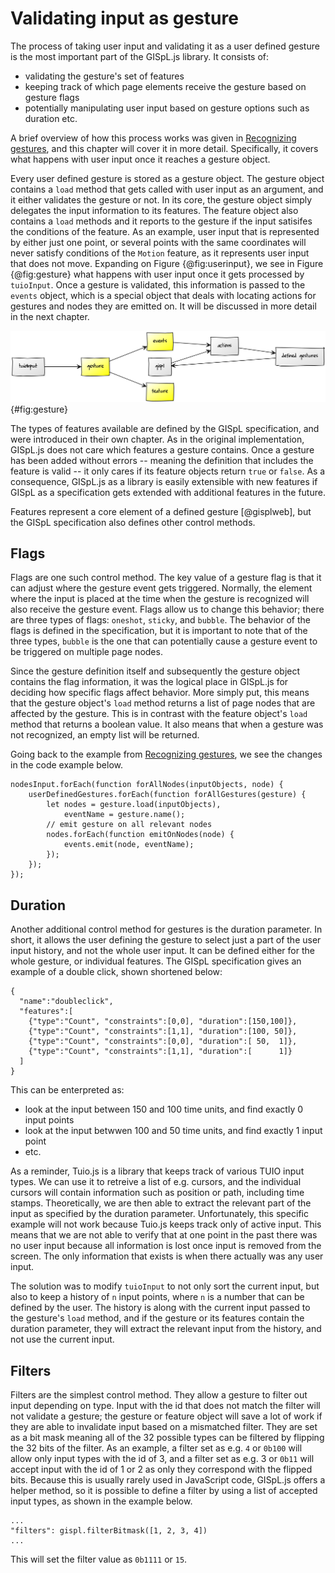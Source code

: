 # Validating input as gesture

The process of taking user input and validating it as a user defined gesture is the most important part of the GISpL.js library. It consists of:

* validating the gesture's set of features
* keeping track of which page elements receive the gesture based on gesture flags
* potentially manipulating user input based on gesture options such as duration etc.

A brief overview of how this process works was given in [Recognizing gestures](#recognizing-gestures), and this chapter will cover it in more detail. Specifically, it covers what happens with user input once it reaches a gesture object.

Every user defined gesture is stored as a gesture object. The gesture object contains a `load` method that gets called with user input as an argument, and it either validates the gesture or not. In its core, the gesture object simply delegates the input information to its features. The feature object also contains a `load` methods and it reports to the gesture if the input satisifes the conditions of the feature. As an example, user input that is represented by either just one point, or several points with the same coordinates will never satisfy conditions of the `Motion` feature, as it represents user input that does not move. Expanding on Figure {@fig:userinput}, we see in Figure {@fig:gesture} what happens with user input once it gets processed by `tuioInput`. Once a gesture is validated, this information is passed to the `events` object, which is a special object that deals with locating actions for gestures and nodes they are emitted on. It will be discussed in more detail in the next chapter.

![Input is submitted to gesture objects which validate the gesture](./figures/gesture.png){#fig:gesture}

The types of features available are defined by the GISpL specification, and were introduced in their own chapter. As in the original implementation, GISpL.js does not care which features a gesture contains. Once a gesture has been added without errors -- meaning the definition that includes the feature is valid -- it only cares if its feature objects return `true` or `false`. As a consequence, GISpL.js as a library is easily extensible with new features if GISpL as a specification gets extended with additional features in the future.

Features represent a core element of a defined gesture [@gisplweb], but the GISpL specification also defines other control methods.

## Flags

Flags are one such control method. The key value of a gesture flag is that it can adjust where the gesture event gets triggered. Normally, the element where the input is placed at the time when the gesture is recognized will also receive the gesture event. Flags allow us to change this behavior; there are three types of flags: `oneshot`, `sticky`, and `bubble`. The behavior of the flags is defined in the specification, but it is important to note that of the three types, `bubble` is the one that can potentially cause a gesture event to be triggered on multiple page nodes.

Since the gesture definition itself and subsequently the gesture object contains the flag information, it was the logical place in GISpL.js for deciding how specific flags affect behavior. More simply put, this means that the gesture object's `load` method returns a list of page nodes that are affected by the gesture. This is in contrast with the feature object's `load` method that returns a boolean value. It also means that when a gesture was not recognized, an empty list will be returned.

Going back to the example from [Recognizing gestures](#recognizing-gestures), we see the changes in the code example below.

```
nodesInput.forEach(function forAllNodes(inputObjects, node) {
    userDefinedGestures.forEach(function forAllGestures(gesture) {
        let nodes = gesture.load(inputObjects),
            eventName = gesture.name();
        // emit gesture on all relevant nodes
        nodes.forEach(function emitOnNodes(node) {
            events.emit(node, eventName);
        });
    });
});
```

## Duration
Another additional control method for gestures is the duration parameter. In short, it allows the user defining the gesture to select just a part of the user input history, and not the whole user input. It can be defined either for the whole gesture, or individual features. The GISpL specification gives an example of a double click, shown shortened below:

```
{
  "name":"doubleclick",
  "features":[
    {"type":"Count", "constraints":[0,0], "duration":[150,100]},
    {"type":"Count", "constraints":[1,1], "duration":[100, 50]},
    {"type":"Count", "constraints":[0,0], "duration":[ 50,  1]},
    {"type":"Count", "constraints":[1,1], "duration":[      1]}
  ]
}
```

This can be enterpreted as:

* look at the input between 150 and 100 time units, and find exactly 0 input points
* look at the input betwwen 100 and 50 time units, and find exactly 1 input point
* etc.

As a reminder, Tuio.js is a library that keeps track of various TUIO input types. We can use it to retreive a list of e.g. cursors, and the individual cursors will contain information such as position or path, including time stamps. Theoretically, we are then able to extract the relevant part of the input as specified by the duration parameter. Unfortunately, this specific example will not work because Tuio.js keeps track only of active input. This means that we are not able to verify that at one point in the past there was no user input because all information is lost once input is removed from the screen. The only information that exists is when there actually was any user input.

The solution was to modify `tuioInput` to not only sort the current input, but also to keep a history of `n` input points, where `n` is a number that can be defined by the user. The history is along with the current input passed to the gesture's `load` method, and if the gesture or its features contain the duration parameter, they will extract the relevant input from the history, and not use the current input.

## Filters
Filters are the simplest control method. They allow a gesture to filter out input depending on type. Input with the id that does not match the filter will not validate a gesture; the gesture or feature object will save a lot of work if they are able to invalidate input based on a mismatched filter. They are set as a bit mask meaning all of the 32 possible types can be filtered by flipping the 32 bits of the filter. As an example, a filter set as e.g. `4` or `0b100` will allow only input types with the id of 3, and a filter set as e.g. 3 or `0b11` will accept input with the id of 1 or 2 as only they correspond with the flipped bits. Because this is usually rarely used in JavaScript code, GISpL.js offers a helper method, so it is possible to define a filter by using a list of accepted input types, as shown in the example below.

```
...
"filters": gispl.filterBitmask([1, 2, 3, 4])
...
```

This will set the filter value as `0b1111` or `15`.
